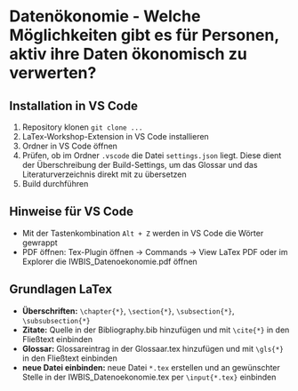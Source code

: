 # Datenökonomie - Welche Möglichkeiten gibt es für Personen, aktiv ihre Daten ökonomisch zu verwerten?
## Installation in VS Code
1. Repository klonen
`git clone ...`
2. LaTex-Workshop-Extension in VS Code installieren
3. Ordner in VS Code öffnen
4. Prüfen, ob im Ordner `.vscode` die Datei `settings.json` liegt. Diese dient der Überschreibung der Build-Settings, um das Glossar und das Literaturverzeichnis direkt mit zu übersetzen
5. Build durchführen

## Hinweise für VS Code
- Mit der Tastenkombination `Alt + Z` werden in VS Code die Wörter gewrappt
- PDF öffnen: Tex-Plugin öffnen -> Commands -> View LaTex PDF oder im Explorer die IWBIS_Datenoekonomie.pdf öffnen

## Grundlagen LaTex
- **Überschriften:** `\chapter{*}`, `\section{*}`, `\subsection{*}`, `\subsubsection{*}`
- **Zitate:** Quelle in der Bibliography.bib hinzufügen und mit `\cite{*}` in den Fließtext einbinden
- **Glossar:** Glossareintrag in der Glossaar.tex hinzufügen und mit `\gls{*}` in den Fließtext einbinden
- **neue Datei einbinden:** neue Datei `*.tex` erstellen und an gewünschter Stelle in der IWBIS_Datenoekonomie.tex per `\input{*.tex}` einbinden
